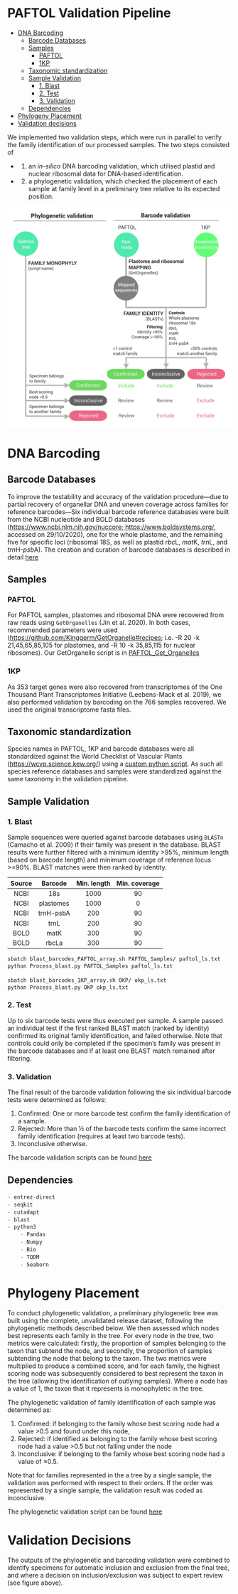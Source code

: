 # PAFTOL Validation Pipeline
- [DNA Barcoding](#dna-barcoding)
  * [Barcode Databases](#barcode-databases)
  * [Samples](#samples)
    + [PAFTOL](#paftol)
    + [1KP](#1kp)
  * [Taxonomic standardization](#taxonomic-standardization)
  * [Sample Validation](#sample-validation)
    + [1. Blast](#1-blast)
    + [2. Test](#2-test)
    + [3. Validation](#3-validation)
  * [Dependencies](#dependencies)
- [Phylogeny Placement](#phylogeny-placement)
- [Validation decisions](#validation-decisions)

We implemented two validation steps, which were run in parallel to verify the family identification of our processed samples. The two steps consisted of 

* 1) an *in-silico* DNA barcoding validation, which utilised plastid and nuclear ribosomal data for DNA-based identification.
* 2) a phylogenetic validation, which checked the placement of each sample at family level in a preliminary tree relative to its expected position. 


![QC_pipeline_table](QC_pipeline_table.jpg)

# DNA Barcoding
## Barcode Databases
To improve the testability and accuracy of the validation procedure—due to partial recovery of organellar DNA and uneven coverage across families for reference barcodes—Six individual barcode reference databases were built from the NCBI nucleotide and BOLD databases ([https://www.ncbi.nlm.nih.gov/nuccore; ](https://www.ncbi.nlm.nih.gov/nuccore)https://www.boldsystems.org/, accessed on 29/10/2020), one for the whole plastome, and the remaining five for specific loci (ribosomal 18S, as well as plastid *rbc*L, *mat*K, *trn*L, and *trn*H-*psb*A).
The creation and curation of barcode databases is described in detail [here](Barcode_Databases/)

## Samples
### PAFTOL
For PAFTOL samples, plastomes and ribosomal DNA were recovered from raw reads using `GetOrganelles` (Jin et al. 2020). In both cases, recommended parameters were used (https://github.com/Kinggerm/GetOrganelle#recipes; i.e. -R 20 -k 21,45,65,85,105 for plastomes, and -R 10 -k 35,85,115 for nuclear ribosomes). Our GetOrganelle script is in [PAFTOL_Get_Organelles](PAFTOL_Get_Organelles/)

### 1KP
As 353 target genes were also recovered from transcriptomes of the One Thousand Plant Transcriptomes Initiative (Leebens-Mack et al. 2019), we also performed validation by barcoding on the 766 samples recovered. We used the original transcriptome fasta files. 

## Taxonomic standardization

Species names in PAFTOL, 1KP and barcode databases were all standardized against the World Checklist of Vascular Plants (https://wcvp.science.kew.org/)  using a [custom python script](WCVP_Taxo/). As such all species reference databases and samples were standardized against the same taxonomy in the validation pipeline.

## Sample Validation
### 1. Blast

Sample sequences were queried against barcode databases using `BLASTn` (Camacho et al. 2009) if their family was present in the database. BLAST results were further filtered with a minimum identity >95%, minimum length (based on barcode length) and minimum coverage of reference locus >=90%. BLAST matches were then ranked by identity.

**Source**|**Barcode**|**Min. length**|**Min. coverage**
:-----:|:-----:|:-----:|:-----:
NCBI|18s|1000|90
NCBI|plastomes|1000|0
NCBI|trnH-psbA|200|90
NCBI|trnL|200|90
BOLD|matK|300|90
BOLD|rbcLa|300|90


```shell
sbatch blast_barcodes_PAFTOL_array.sh PAFTOL_Samples/ paftol_ls.txt
python Process_blast.py PAFTOL_Samples paftol_ls.txt

sbatch blast_barcodes_1KP_array.sh OKP/ okp_ls.txt
python Process_blast.py OKP okp_ls.txt
```

### 2. Test

Up to six barcode tests were thus executed per sample. A sample passed an individual test if the first ranked BLAST match (ranked by identity) confirmed its original family identification, and failed otherwise. Note that controls could only be completed if the specimen’s family was present in the barcode databases and if at least one BLAST match remained after filtering. 

### 3. Validation

The final result of the barcode validation following the six individual barcode tests were determined as follows:  

1. Confirmed: One or more barcode test confirm the family identification of a sample.
2. Rejected: More than ½ of the barcode tests confirm the same incorrect family identification (requires at least two barcode tests).
3. Inconclusive otherwise.

The barcode validation scripts can be found [here](Blast_&_Validation/)

## Dependencies

```python
- entrez-direct 
- seqkit
- cutadapt
- blast
- python3
	- Pandas
	- Numpy
	- Bio
	- TQDM
	- Seaborn
```

# Phylogeny Placement
To conduct phylogenetic validation, a preliminary phylogenetic tree was built using the complete, unvalidated release dataset, following the phylogenetic methods described below. We then assessed which nodes best represents each family in the tree. For every node in the tree, two metrics were calculated: firstly, the proportion of samples belonging to the taxon that subtend the node, and secondly, the proportion of samples subtending the node that belong to the taxon. The two metrics were multiplied to produce a combined score, and for each family, the highest scoring node was subsequently considered to best represent the taxon in the tree (allowing the identification of outlying samples). Where a node has a value of 1, the taxon that it represents is monophyletic in the tree.

The phylogenetic validation of family identification of each sample was determined as:

1. Confirmed: if belonging to the family whose best scoring node had a value >0.5 and found under this node, 
2. Rejected: if identified as belonging to the family whose best scoring node had a value >0.5 but not falling under the node 
3. Inconclusive: if belonging to the family whose best scoring node had a value of ≤0.5.

Note that for families represented in the a tree by a single sample, the validation was performed with respect to their orders. If the order was represented by a single sample, the validation result was coded as inconclusive.

The phylogenetic validation script can be found [here](Phylogeny_Placement/)

# Validation Decisions
The outputs of the phylogenetic and barcoding validation were combined to identify specimens for automatic inclusion and exclusion from the final tree, and where a decision on inclusion/exclusion was subject to expert review (see figure above).
